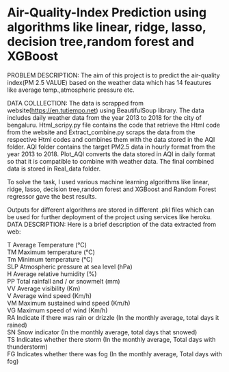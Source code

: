 # Air-Quality-Index Prediction using algorithms like linear, ridge, lasso, decision tree,random forest and XGBoost 

PROBLEM DESCRIPTION:
The aim of this project is to predict the air-quality index(PM 2.5 VALUE) based on the weather data which has 14 feautures like average temp.,atmospheric pressure etc.

DATA COLLLECTION:
The data is scrapped from website(https://en.tutiempo.net) using BeautifulSoup library. The data includes daily weather data from the year 2013 to 2018 for the city of bengaluru. Html_scripy.py file contains the code that retrieve the Html code from the website and Extract_combine.py scraps the data from the respective Html codes and combines them with the data stored in the AQI folder. AQI folder contains the target PM2.5 data in hourly format from the year 2013 to 2018. Plot_AQI converts the data stored in AQI in daily format so that it is compatible to combine with weather data. The final combined data is stored in Real_data folder.

To solve the task, I used various machine learning algorithms like linear, ridge, lasso, decision tree,random forest and XGBoost and Random Forest regressor gave the best results.

Outputs for different algorithms are stored in different .pkl files which can be used for further deployment of the project using services like heroku.
DATA DESCRIPTION:
Here is a brief description of the data extracted from web:

T	  Average Temperature (°C)                                                                                                                              
TM	Maximum temperature (°C)                                                                                                                               
Tm	Minimum temperature (°C)                                                                                                                               
SLP	Atmospheric pressure at sea level (hPa)                                                                                                                 
H	  Average relative humidity (%)                                                                                                                           
PP	Total rainfall and / or snowmelt (mm)                                                                                                                   
VV	Average visibility (Km)                                                                                                                                 
V	  Average wind speed (Km/h)                                                                                                                               
VM	Maximum sustained wind speed (Km/h)                                                                                                                     
VG	Maximum speed of wind (Km/h)                                                                                                                           
RA	Indicate if there was rain or drizzle (In the monthly average, total days it rained)                                                                   
SN	Snow indicator (In the monthly average, total days that snowed)                                                                                         
TS	Indicates whether there storm (In the monthly average, Total days with thunderstorm)                                                                   
FG	Indicates whether there was fog (In the monthly average, Total days with fog)
